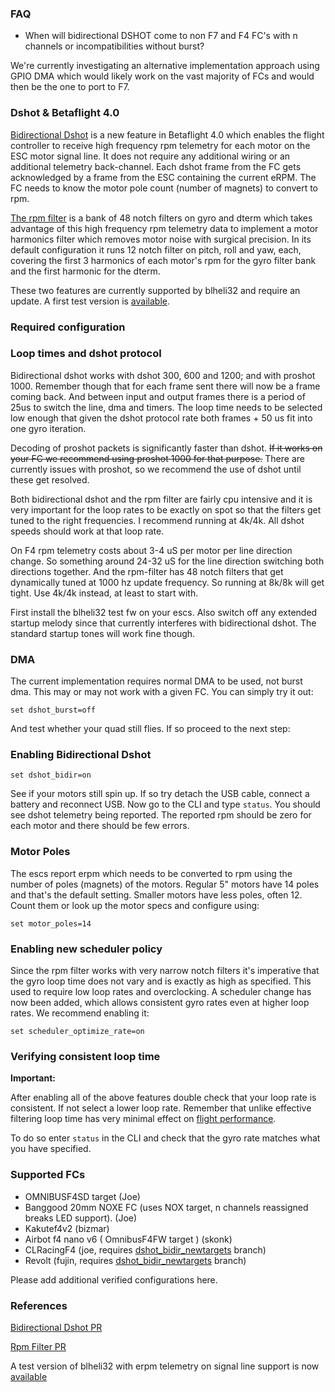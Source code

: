### FAQ

- When will bidirectional DSHOT come to non F7 and F4 FC's with n channels or incompatibilities without burst?

We're currently investigating an alternative implementation approach using GPIO DMA which would likely work on the vast majority of FCs and would then be the one to port to F7.

### Dshot & Betaflight 4.0

[Bidirectional Dshot](https://github.com/betaflight/betaflight/pull/7264) is a new feature in Betaflight 4.0 which enables the flight controller to receive high frequency rpm telemetry for each motor on the ESC motor signal line. It does not require any additional wiring or an additional telemetry back-channel. Each dshot frame from the FC gets acknowledged by a frame from the ESC containing the current eRPM. The FC needs to know the motor pole count (number of magnets) to convert to rpm.

[The rpm filter](https://github.com/betaflight/betaflight/pull/7271) is a bank of 48 notch filters on gyro and dterm which takes advantage of this high frequency rpm telemetry data to implement a motor harmonics filter which removes motor noise with surgical precision. In its default configuration it runs 12 notch filter on pitch, roll and yaw, each, covering the first 3 harmonics of each motor's rpm for the gyro filter bank and the first harmonic for the dterm.

These two features are currently supported by blheli32 and require an update. A first test version is [available](https://github.com/bitdump/BLHeli/tree/master/BLHeli_32%20ARM/BLHeli_32%20Test%20code%20Rev32.6.1%20hex%20files).

### Required configuration

### Loop times and dshot protocol

Bidirectional dshot works with dshot 300, 600 and 1200; and with proshot 1000. Remember though that for each frame sent there will now be a frame coming back. And between input and output frames there is a period of 25us to switch the line, dma and timers. The loop time needs to be selected low enough that given the dshot protocol rate both frames + 50 us fit into one gyro iteration. 

Decoding of proshot packets is significantly faster than dshot. ~~If it works on your FC we recommend using proshot 1000 for that purpose.~~ There are currently issues with proshot, so we recommend the use of dshot until these get resolved.

Both bidirectional dshot and the rpm filter are fairly cpu intensive and it is very important for the loop rates to be exactly on spot so that the filters get tuned to the right frequencies. I recommend running at 4k/4k. All dshot speeds should work at that loop rate.

On F4 rpm telemetry costs about 3-4 uS per motor per line direction change. So something around 24-32 uS for the line direction switching both directions together. And the rpm-filter has 48 notch filters that get dynamically tuned at 1000 hz update frequency. So running at 8k/8k will get tight. Use 4k/4k instead, at least to start with.

First install the blheli32 test fw on your escs. Also switch off any extended startup melody since that currently interferes with bidirectional dshot. The standard startup tones will work fine though.

### DMA

The current implementation requires normal DMA to be used, not burst dma. This may or may not work with a given FC. You can simply try it out:

``set dshot_burst=off``

And test whether your quad still flies. If so proceed to the next step:

### Enabling Bidirectional Dshot

``set dshot_bidir=on``

See if your motors still spin up. If so try detach the USB cable, connect a battery and reconnect USB. Now go to the CLI and type ``status``. You should see dshot telemetry being reported. The reported rpm should be zero for each motor and there should be few errors.

### Motor Poles

The escs report erpm which needs to be converted to rpm using the number of poles (magnets) of the motors. Regular 5" motors have 14 poles and that's the default setting. Smaller motors have less poles, often 12. Count them or look up the motor specs and configure using:

``set motor_poles=14``

### Enabling new scheduler policy

Since the rpm filter works with very narrow notch filters it's imperative that the gyro loop time does not vary and is exactly as high as specified. This used to require low loop rates and overclocking. A scheduler change has now been added, which allows consistent gyro rates even at higher loop rates. We recommend enabling it:

``set scheduler_optimize_rate=on``

### Verifying consistent loop time

**Important:**

After enabling all of the above features double check that your loop rate is consistent. If not select a lower loop rate. Remember that unlike effective filtering loop time has very minimal effect on [flight performance](https://github.com/betaflight/betaflight/issues/7327).

To do so enter ``status`` in the CLI and check that the gyro rate matches what you have specified.

### Supported FCs

* OMNIBUSF4SD target (Joe)
* Banggood 20mm NOXE FC (uses NOX target, n channels reassigned breaks LED support). (Joe)
* Kakutef4v2 (bizmar)
* Airbot f4 nano v6 ( OmnibusF4FW target ) (skonk)
* CLRacingF4 (joe, requires [dshot_bidir_newtargets](https://github.com/joelucid/betaflight/tree/dshot_bidir_newtargets) branch)
* Revolt (fujin, requires [dshot_bidir_newtargets](https://github.com/joelucid/betaflight/tree/dshot_bidir_newtargets) branch)

Please add additional verified configurations here.



### References

[Bidirectional Dshot PR](https://github.com/betaflight/betaflight/pull/7264)

[Rpm Filter PR](https://github.com/betaflight/betaflight/pull/7271)

A test version of blheli32 with erpm telemetry on signal line support is now [available](https://github.com/bitdump/BLHeli/tree/master/BLHeli_32%20ARM/BLHeli_32%20Test%20code%20Rev32.6.1%20hex%20files)